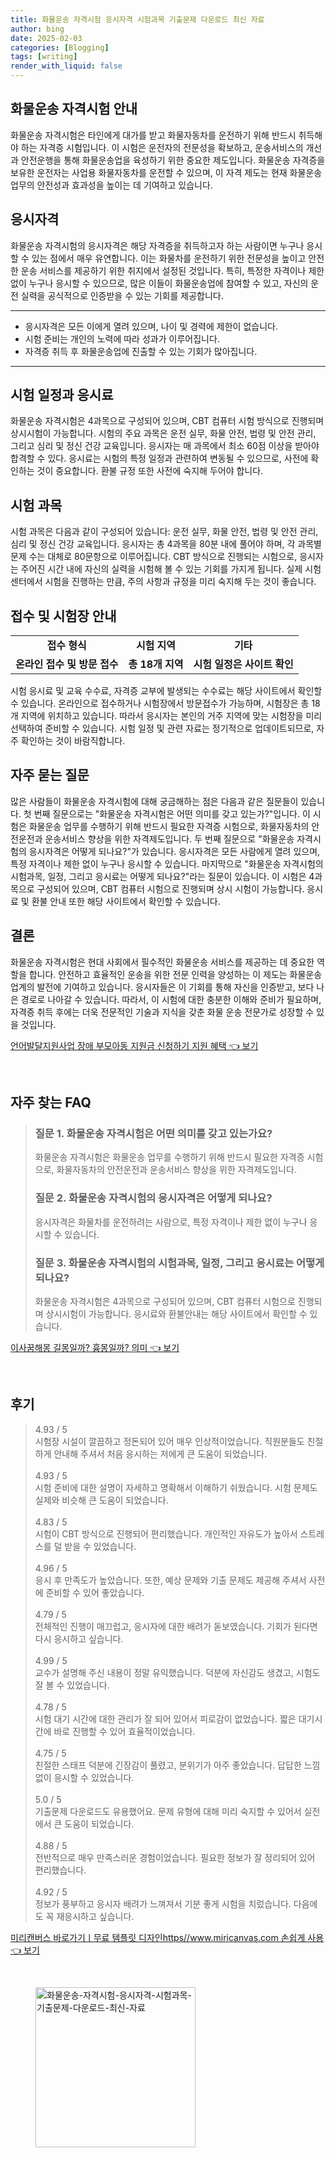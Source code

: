 ```yaml
---
title: 화물운송 자격시험 응시자격 시험과목 기출문제 다운로드 최신 자료
author: bing
date: 2025-02-03
categories: [Blogging]
tags: [writing]
render_with_liquid: false
---
```

<h2 id='화물운송자격시험안내'>화물운송 자격시험 안내</h2>

<p>화물운송 자격시험은 타인에게 대가를 받고 화물자동차를 운전하기 위해 반드시 취득해야 하는 자격증 시험입니다. 이 시험은 운전자의 전문성을 확보하고, 운송서비스의 개선과 안전운행을 통해 화물운송업을 육성하기 위한 중요한 제도입니다. 화물운송 자격증을 보유한 운전자는 사업용 화물자동차를 운전할 수 있으며, 이 자격 제도는 현재 화물운송 업무의 안전성과 효과성을 높이는 데 기여하고 있습니다.</p>

<h2 id='응시자격'>응시자격</h2>

<p>화물운송 자격시험의 응시자격은 해당 자격증을 취득하고자 하는 사람이면 누구나 응시할 수 있는 점에서 매우 유연합니다. 이는 화물차를 운전하기 위한 전문성을 높이고 안전한 운송 서비스를 제공하기 위한 취지에서 설정된 것입니다. 특히, 특정한 자격이나 제한 없이 누구나 응시할 수 있으므로, 많은 이들이 화물운송업에 참여할 수 있고, 자신의 운전 실력을 공식적으로 인증받을 수 있는 기회를 제공합니다.</p>

<hr />

<ul>
    <li>응시자격은 모든 이에게 열려 있으며, 나이 및 경력에 제한이 없습니다.</li>
    <li>시험 준비는 개인의 노력에 따라 성과가 이루어집니다.</li>
    <li>자격증 취득 후 화물운송업에 진출할 수 있는 기회가 많아집니다.</li>
</ul>

<hr />

<h2 id='시험일정과응시료'>시험 일정과 응시료</h2>

<p>화물운송 자격시험은 4과목으로 구성되어 있으며, CBT 컴퓨터 시험 방식으로 진행되며 상시시험이 가능합니다. 시험의 주요 과목은 운전 실무, 화물 안전, 법령 및 안전 관리, 그리고 심리 및 정신 건강 교육입니다. 응시자는 매 과목에서 최소 60점 이상을 받아야 합격할 수 있다. 응시료는 시험의 특정 일정과 관련하여 변동될 수 있으므로, 사전에 확인하는 것이 중요합니다. 환불 규정 또한 사전에 숙지해 두어야 합니다.</p>

<h2 id='시험과목'>시험 과목</h2>

<p>시험 과목은 다음과 같이 구성되어 있습니다: 운전 실무, 화물 안전, 법령 및 안전 관리, 심리 및 정신 건강 교육입니다. 응시자는 총 4과목을 80분 내에 풀어야 하며, 각 과목별 문제 수는 대체로 80문항으로 이루어집니다. CBT 방식으로 진행되는 시험으로, 응시자는 주어진 시간 내에 자신의 실력을 시험해 볼 수 있는 기회를 가지게 됩니다. 실제 시험센터에서 시험을 진행하는 만큼, 주의 사항과 규정을 미리 숙지해 두는 것이 좋습니다.</p>

<h2 id='접수및시험장안내'>접수 및 시험장 안내</h2>

<table>
    <tr>
        <td style="text-align: center; height: 17px;"><b>접수 형식</b></td>
        <td style="text-align: center; height: 17px;"><b>시험 지역</b></td>
        <td style="text-align: center; height: 17px;"><b>기타</b></td>
    </tr>
    <tr>
        <td style="text-align: center; height: 17px;"><b>온라인 접수 및 방문 접수</b></td>
        <td style="text-align: center; height: 17px;"><b>총 18개 지역</b></td>
        <td style="text-align: center; height: 17px;"><b>시험 일정은 사이트 확인</b></td>
    </tr>
</table>

<p>시험 응시료 및 교육 수수료, 자격증 교부에 발생되는 수수료는 해당 사이트에서 확인할 수 있습니다. 온라인으로 접수하거나 시험장에서 방문접수가 가능하며, 시험장은 총 18개 지역에 위치하고 있습니다. 따라서 응시자는 본인의 거주 지역에 맞는 시험장을 미리 선택하여 준비할 수 있습니다. 시험 일정 및 관련 자료는 정기적으로 업데이트되므로, 자주 확인하는 것이 바람직합니다.</p>

<h2 id='자주묻는질문'>자주 묻는 질문</h2>

<p>많은 사람들이 화물운송 자격시험에 대해 궁금해하는 점은 다음과 같은 질문들이 있습니다. 첫 번째 질문으로는 "화물운송 자격시험은 어떤 의미를 갖고 있는가?"입니다. 이 시험은 화물운송 업무를 수행하기 위해 반드시 필요한 자격증 시험으로, 화물자동차의 안전운전과 운송서비스 향상을 위한 자격제도입니다. 두 번째 질문으로 "화물운송 자격시험의 응시자격은 어떻게 되나요?"가 있습니다. 응시자격은 모든 사람에게 열려 있으며, 특정 자격이나 제한 없이 누구나 응시할 수 있습니다. 마지막으로 "화물운송 자격시험의 시험과목, 일정, 그리고 응시료는 어떻게 되나요?"라는 질문이 있습니다. 이 시험은 4과목으로 구성되어 있으며, CBT 컴퓨터 시험으로 진행되며 상시 시험이 가능합니다. 응시료 및 환불 안내 또한 해당 사이트에서 확인할 수 있습니다.</p>

<h2 id='결론'>결론</h2>

<p>화물운송 자격시험은 현대 사회에서 필수적인 화물운송 서비스를 제공하는 데 중요한 역할을 합니다. 안전하고 효율적인 운송을 위한 전문 인력을 양성하는 이 제도는 화물운송 업계의 발전에 기여하고 있습니다. 응시자들은 이 기회를 통해 자신을 인증받고, 보다 나은 경로로 나아갈 수 있습니다. 따라서, 이 시험에 대한 충분한 이해와 준비가 필요하며, 자격증 취득 후에는 더욱 전문적인 기술과 지식을 갖춘 화물 운송 전문가로 성장할 수 있을 것입니다.</p>
<p><a class="click-button" title="언어발달지원사업 장애 부모아동 지원금 신청하기 지원 혜택" href="https://24nara.github.io/posts/%EC%96%B8%EC%96%B4%EB%B0%9C%EB%8B%AC%EC%A7%80%EC%9B%90%EC%82%AC%EC%97%85-%EC%9E%A5%EC%95%A0-%EB%B6%80%EB%AA%A8%EC%95%84%EB%8F%99-%EC%A7%80%EC%9B%90%EA%B8%88-%EC%8B%A0%EC%B2%AD%ED%95%98%EA%B8%B0-%EC%A7%80%EC%9B%90-%ED%98%9C%ED%83%9D/" rel="dofollow">언어발달지원사업 장애 부모아동 지원금 신청하기 지원 혜택 👈 보기</a></p><br>
<h2 id='자주_찾는_FAQ'>자주 찾는 FAQ</h2>
<div itemscope="" itemtype="https://schema.org/FAQPage"> 
<blockquote> 
<div itemscope="" itemprop="mainEntity" itemtype="https://schema.org/Question"> 
<h3 itemprop="name">질문 1. 화물운송 자격시험은 어떤 의미를 갖고 있는가요?</h3> 
<div itemscope="" itemprop="acceptedAnswer" itemtype="https://schema.org/Answer"> 
<span itemprop="text"> 
<p>화물운송 자격시험은 화물운송 업무를 수행하기 위해 반드시 필요한 자격증 시험으로, 화물자동차의 안전운전과 운송서비스 향상을 위한 자격제도입니다.</p> 
</span> 
</div> 
</div> 

<div itemscope="" itemprop="mainEntity" itemtype="https://schema.org/Question"> 
<h3 itemprop="name">질문 2. 화물운송 자격시험의 응시자격은 어떻게 되나요?</h3> 
<div itemscope="" itemprop="acceptedAnswer" itemtype="https://schema.org/Answer"> 
<span itemprop="text"> 
<p>응시자격은 화물차를 운전하려는 사람으로, 특정 자격이나 제한 없이 누구나 응시할 수 있습니다.</p> 
</span> 
</div> 
</div> 

<div itemscope="" itemprop="mainEntity" itemtype="https://schema.org/Question"> 
<h3 itemprop="name">질문 3. 화물운송 자격시험의 시험과목, 일정, 그리고 응시료는 어떻게 되나요?</h3> 
<div itemscope="" itemprop="acceptedAnswer" itemtype="https://schema.org/Answer"> 
<span itemprop="text"> 
<p>화물운송 자격시험은 4과목으로 구성되어 있으며, CBT 컴퓨터 시험으로 진행되며 상시시험이 가능합니다. 응시료와 환불안내는 해당 사이트에서 확인할 수 있습니다.</p> 
</span> 
</div> 
</div> 
</blockquote> 
</div>
<p><a class="click-button" title="이사꿈해몽 길몽일까? 흉몽일까? 의미" href="https://24nara.github.io/posts/%EC%9D%B4%EC%82%AC%EA%BF%88%ED%95%B4%EB%AA%BD-%EA%B8%B8%EB%AA%BD%EC%9D%BC%EA%B9%8C-%ED%9D%89%EB%AA%BD%EC%9D%BC%EA%B9%8C-%EC%9D%98%EB%AF%B8/" rel="dofollow">이사꿈해몽 길몽일까? 흉몽일까? 의미 👈 보기</a></p><br>
<h2 id='후기'>후기</h2>
<div itemscope itemtype="https://schema.org/Product">
  <blockquote>
  <div itemprop="review" itemscope itemtype="https://schema.org/Review">
      <div itemprop="reviewRating" itemscope itemtype="https://schema.org/Rating"> <span itemprop="ratingValue">4.93</span> / <span itemprop="bestRating">5</span> </div>
      <span itemprop="reviewBody">시험장 시설이 깔끔하고 정돈되어 있어 매우 인상적이었습니다. 직원분들도 친절하게 안내해 주셔서 처음 응시하는 저에게 큰 도움이 되었습니다.</span>
  </div>
  <br>
  <div itemprop="review" itemscope itemtype="https://schema.org/Review">
      <div itemprop="reviewRating" itemscope itemtype="https://schema.org/Rating"> <span itemprop="ratingValue">4.93</span> / <span itemprop="bestRating">5</span> </div>
      <span itemprop="reviewBody">시험 준비에 대한 설명이 자세하고 명확해서 이해하기 쉬웠습니다. 시험 문제도 실제와 비슷해 큰 도움이 되었습니다.</span>
  </div>
  <br>
  <div itemprop="review" itemscope itemtype="https://schema.org/Review">
      <div itemprop="reviewRating" itemscope itemtype="https://schema.org/Rating"> <span itemprop="ratingValue">4.83</span> / <span itemprop="bestRating">5</span> </div>
      <span itemprop="reviewBody">시험이 CBT 방식으로 진행되어 편리했습니다. 개인적인 자유도가 높아서 스트레스를 덜 받을 수 있었습니다.</span>
  </div>
  <br>
  <div itemprop="review" itemscope itemtype="https://schema.org/Review">
      <div itemprop="reviewRating" itemscope itemtype="https://schema.org/Rating"> <span itemprop="ratingValue">4.96</span> / <span itemprop="bestRating">5</span> </div>
      <span itemprop="reviewBody">응시 후 만족도가 높았습니다. 또한, 예상 문제와 기출 문제도 제공해 주셔서 사전에 준비할 수 있어 좋았습니다.</span>
  </div>
  <br>
  <div itemprop="review" itemscope itemtype="https://schema.org/Review">
      <div itemprop="reviewRating" itemscope itemtype="https://schema.org/Rating"> <span itemprop="ratingValue">4.79</span> / <span itemprop="bestRating">5</span> </div>
      <span itemprop="reviewBody">전체적인 진행이 매끄럽고, 응시자에 대한 배려가 돋보였습니다. 기회가 된다면 다시 응시하고 싶습니다.</span>
  </div>
  <br>
  <div itemprop="review" itemscope itemtype="https://schema.org/Review">
      <div itemprop="reviewRating" itemscope itemtype="https://schema.org/Rating"> <span itemprop="ratingValue">4.99</span> / <span itemprop="bestRating">5</span> </div>
      <span itemprop="reviewBody">교수가 설명해 주신 내용이 정말 유익했습니다. 덕분에 자신감도 생겼고, 시험도 잘 볼 수 있었습니다.</span>
  </div>
  <br>
  <div itemprop="review" itemscope itemtype="https://schema.org/Review">
      <div itemprop="reviewRating" itemscope itemtype="https://schema.org/Rating"> <span itemprop="ratingValue">4.78</span> / <span itemprop="bestRating">5</span> </div>
      <span itemprop="reviewBody">시험 대기 시간에 대한 관리가 잘 되어 있어서 피로감이 없었습니다. 짧은 대기시간에 바로 진행할 수 있어 효율적이었습니다.</span>
  </div>
  <br>
  <div itemprop="review" itemscope itemtype="https://schema.org/Review">
      <div itemprop="reviewRating" itemscope itemtype="https://schema.org/Rating"> <span itemprop="ratingValue">4.75</span> / <span itemprop="bestRating">5</span> </div>
      <span itemprop="reviewBody">친절한 스태프 덕분에 긴장감이 풀렸고, 분위기가 아주 좋았습니다. 답답한 느낌 없이 응시할 수 있었습니다.</span>
  </div>
  <br>
  <div itemprop="review" itemscope itemtype="https://schema.org/Review">
      <div itemprop="reviewRating" itemscope itemtype="https://schema.org/Rating"> <span itemprop="ratingValue">5.0</span> / <span itemprop="bestRating">5</span> </div>
      <span itemprop="reviewBody">기출문제 다운로드도 유용했어요. 문제 유형에 대해 미리 숙지할 수 있어서 실전에서 큰 도움이 되었습니다.</span>
  </div>
  <br>
  <div itemprop="review" itemscope itemtype="https://schema.org/Review">
      <div itemprop="reviewRating" itemscope itemtype="https://schema.org/Rating"> <span itemprop="ratingValue">4.88</span> / <span itemprop="bestRating">5</span> </div>
      <span itemprop="reviewBody">전반적으로 매우 만족스러운 경험이었습니다. 필요한 정보가 잘 정리되어 있어 편리했습니다.</span>
  </div>
  <br>
  <div itemprop="review" itemscope itemtype="https://schema.org/Review">
      <div itemprop="reviewRating" itemscope itemtype="https://schema.org/Rating"> <span itemprop="ratingValue">4.92</span> / <span itemprop="bestRating">5</span> </div>
      <span itemprop="reviewBody">정보가 풍부하고 응시자 배려가 느껴져서 기분 좋게 시험을 치렀습니다. 다음에도 꼭 재응시하고 싶습니다.</span>
  </div>
  </blockquote>
</div>
<p><a class="click-button" title="미리캔버스 바로가기ㅣ무료 템플릿 디자인https//www.miricanvas.com 손쉽게 사용" href="https://24nara.github.io/posts/%EB%AF%B8%EB%A6%AC%EC%BA%94%EB%B2%84%EC%8A%A4-%EB%B0%94%EB%A1%9C%EA%B0%80%EA%B8%B0%E3%85%A3%EB%AC%B4%EB%A3%8C-%ED%85%9C%ED%94%8C%EB%A6%BF-%EB%94%94%EC%9E%90%EC%9D%B8httpswww.miricanvas.com-%EC%86%90%EC%89%BD%EA%B2%8C-%EC%82%AC%EC%9A%A9/" rel="dofollow">미리캔버스 바로가기ㅣ무료 템플릿 디자인https//www.miricanvas.com 손쉽게 사용 👈 보기</a></p><br>
<figure class="image"><img src="https://24nara.github.io/assets/img/thumbnail/화물운송-자격시험-응시자격-시험과목-기출문제-다운로드-최신-자료.webp" alt="화물운송-자격시험-응시자격-시험과목-기출문제-다운로드-최신-자료" width="256" height="256"></figure>